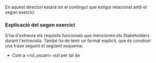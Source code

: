 En aquest directori estarà tot el contingut que estigui relacionat amb el segon exercici

### Explicació del segon exercici
S'ha d'extreure els requisits funcionals que mencionen els Stakeholders durant l'entrevista.
També ha de tenir un format explícit, que és construir una frase seguint el següent esquema:
- Com a <rol_usuari> vull <objectiu> per tal de <benefici>


